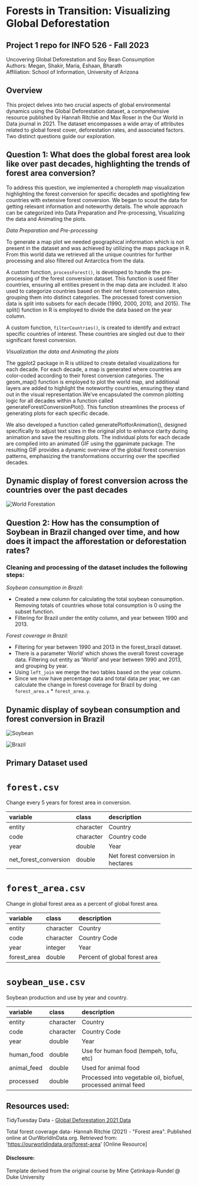 # Forests in Transition: Visualizing Global Deforestation
## Project 1 repo for INFO 526 - Fall 2023
Uncovering Global Deforestation and Soy Bean Consumption  \
Authors: Megan, Shakir, Maria, Eshaan, Bharath   \
Affiliation: School of Information, University of Arizona  

## Overview
This project delves into two crucial aspects of global environmental dynamics using the Global Deforestation dataset, a comprehensive resource published by Hannah Ritchie and Max Roser in the Our World in Data journal in 2021. The dataset encompasses a wide array of attributes related to global forest cover, deforestation rates, and associated factors. Two distinct questions guide our exploration.

## Question 1: What does the global forest area look like over past decades, highlighting the trends of forest area conversion?
To address this question, we implemented a choropleth map visualization highlighting the forest conversion for specific decades and spotlighting few countries with extensive forest conversion. We began to scout the data for getting relevant information and noteworthy details. The whole approach can be categorized into Data Preparation and Pre-processing, Visualizing the data and Animating the plots.

*Data Preparation and Pre-processing*

To generate a map plot we needed geographical information which is not present in the dataset and was achieved by utilizing the maps package in R. From this world data we retrieved all the unique countries for further processing and also filtered out Antarctica from the data.

A custom function, `processForest()`, is developed to handle the pre-processing of the forest conversion dataset. This function is used filter countries, ensuring all entities present in the map data are included. It also used to categorize countries based on their net forest conversion rates, grouping them into distinct categories. The processed forest conversion data is split into subsets for each decade (1990, 2000, 2010, and 2015). The split() function in R is employed to divide the data based on the year column.

A custom function, `filterCountries()`, is created to identify and extract specific countries of interest. These countries are singled out due to their significant forest conversion.

*Visualization the data and Animating the plots*

The ggplot2 package in R is utilized to create detailed visualizations for each decade. For each decade, a map is generated where countries are color-coded according to their forest conversion categories. The geom_map() function is employed to plot the world map, and additional layers are added to highlight the noteworthy countries, ensuring they stand out in the visual representation.We’ve encapsulated the common plotting logic for all decades within a function called generateForestConversionPlot(). This function streamlines the process of generating plots for each specific decade.

We also developed a function called generatePlotforAnimation(), designed specifically to adjust text sizes in the original plot to enhance clarity during animation and save the resulting plots. The individual plots for each decade are compiled into an animated GIF using the gganimate package. The resulting GIF provides a dynamic overview of the global forest conversion patterns, emphasizing the transformations occurring over the specified decades.

## Dynamic display of forest conversion across the countries over the past decades

![World Forestation](https://github.com/INFO526-DataViz/project-01-The-Plotting-Pandas/blob/main/images/world_forestaion.gif)

## Question 2: How has the consumption of Soybean in Brazil changed over time, and how does it impact the afforestation or deforestation rates?
### Cleaning and processing of the dataset includes the following steps:

*Soybean consumption in Brazil:*

- Created a new column for calculating the total soybean consumption. Removing totals of countries whose total consumption is 0 using the subset function.
- Filtering for Brazil under the entity column, and year between 1990 and 2013.

*Forest coverage in Brazil:*

- Filtering for year between 1990 and 2013 in the forest_brazil dataset.
- There is a parameter ‘World’ which shows the overall forest coverage data. Filtering out entity as ‘World’ and year between 1990 and 2013, and grouping by year.
- Using `left_join` we merge the two tables based on the year column.
- Since we now have percentage data and total data per year, we can calculate the change in forest coverage for Brazil by doing `forest_area.x` * `forest_area.y`.

## Dynamic display of soybean consumption and forest conversion in Brazil

![Soybean](https://github.com/INFO526-DataViz/project-01-The-Plotting-Pandas/blob/main/images/soybean_brazil_animation.gif) 

![Brazil](https://github.com/INFO526-DataViz/project-01-The-Plotting-Pandas/blob/main/images/forest_brazil_animation.gif)


## Primary Dataset used

# `forest.csv`

Change every 5 years for forest area in conversion.

|variable              |class     |description |
|:---------------------|:---------|:-----------|
|entity                |character | Country |
|code                  |character | Country code |
|year                  |double    | Year |
|net_forest_conversion |double    | Net forest conversion in hectares|

# `forest_area.csv`

Change in global forest area as a percent of global forest area.

|variable    |class     |description |
|:-----------|:---------|:-----------|
|entity      |character | Country|
|code        |character | Country Code |
|year        |integer   | Year |
|forest_area |double    | Percent of global forest area |

# `soybean_use.csv`

Soybean production and use by year and country.

|variable    |class     |description |
|:-----------|:---------|:-----------|
|entity      |character | Country|
|code        |character | Country Code |
|year        |double    | Year |
|human_food  |double    | Use for human food (tempeh, tofu, etc) |
|animal_feed |double    | Used for animal food |
|processed   |double    | Processed into vegetable oil, biofuel, processed animal feed |


## Resources used:
TidyTuesday Data - [Global Deforestation 2021 Data](https://github.com/rfordatascience/tidytuesday/tree/master/data/2021/2021-04-06)

Total forest coverage data- Hannah Ritchie (2021) - "Forest area". Published online at OurWorldInData.org. Retrieved from: 'https://ourworldindata.org/forest-area' [Online Resource]

#### Disclosure:
Template derived from the original course by Mine Çetinkaya-Rundel @ Duke University
